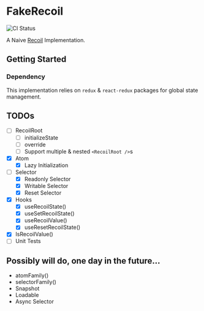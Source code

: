# FakeRecoil

![CI Status](https://github.com/fenprace/FakeRecoil/actions/workflows/build.yml/badge.svg)

A Naive [Recoil](https://github.com/facebookexperimental/Recoil) Implementation.

## Getting Started

### Dependency

This implementation relies on `redux` & `react-redux` packages for global state management.

## TODOs

- [ ] RecoilRoot
  - [ ] initializeState
  - [ ] override
  - [ ] Support multiple & nested `<RecoilRoot />`s
- [x] Atom
  - [x] Lazy Initialization
- [ ] Selector
  - [x] Readonly Selector
  - [x] Writable Selector
  - [x] Reset Selector
- [x] Hooks
  - [x] useRecoilState()
  - [x] useSetRecoilState()
  - [x] useRecoilValue()
  - [x] useResetRecoilState()
- [x] IsRecoilValue()
- [ ] Unit Tests

## Possibly will do, one day in the future...

- atomFamily()
- selectorFamily()
- Snapshot
- Loadable
- Async Selector
